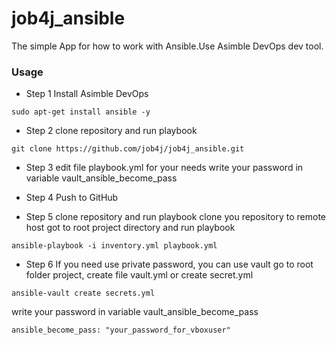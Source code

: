 # job4j_ansible
 The simple App for how to work with Ansible.Use Asimble DevOps dev tool.

### Usage
- Step 1
Install Asimble DevOps
```shell
sudo apt-get install ansible -y
```
- Step 2
clone repository and run playbook
```shell
git clone https://github.com/job4j/job4j_ansible.git
```
- Step 3
edit file playbook.yml for your needs
write your password in variable vault_ansible_become_pass

- Step 4
Push to GitHub

- Step 5
clone repository and run playbook
clone you repository to remote host
got to root project directory
and run playbook
```shell
ansible-playbook -i inventory.yml playbook.yml
```
- Step 6
If you need use private password, you can use vault
go to root folder project, create file vault.yml
or create secret.yml
```shell
ansible-vault create secrets.yml
```
write your password in variable vault_ansible_become_pass
```shell
ansible_become_pass: "your_password_for_vboxuser"
```